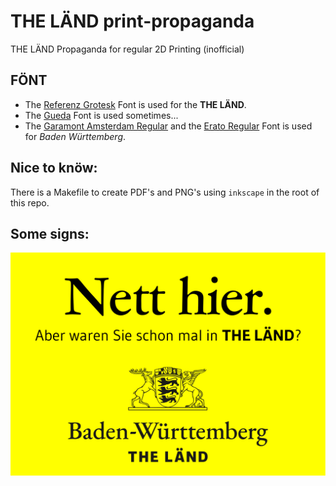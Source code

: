 THE LÄND print-propaganda
============================
THE LÄND Propaganda for regular 2D Printing (inofficial)

 FÖNT
------
+ The [Referenz Grotesk](https://www.fontsdownload.org/referenz-grotesk-font-family/) Font is used for the **THE LÄND**.
+ The [Gueda](https://www.1001freefonts.com/gudea.font) Font is used sometimes...
+ The [Garamont Amsterdam Regular](https://fontsgeek.com/fonts/Garamont-Amsterdam-BQ-Regular) and the [Erato Regular](https://www.fontshmonts.com/text-fonts/erato/) Font is used for *Baden Württemberg*.

 Nice to knöw:
--------------
There is a Makefile to create PDF's and PNG's using ``inkscape`` in the root of this repo.

 Some signs:
-------------
![Nett hier](nett_hier.svg)
